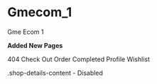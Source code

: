 # Gmecom_1
 Gme Ecom 1



**Added New Pages**

404
Check Out
Order Completed
Profile
Wishlist







.shop-details-content - Disabled